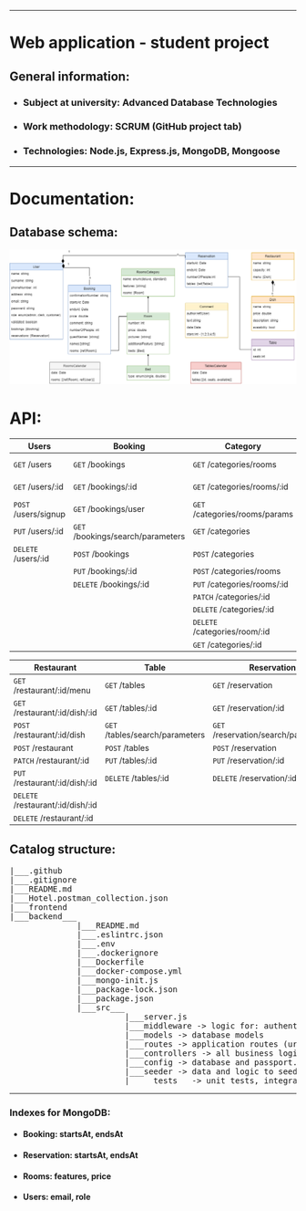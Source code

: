 <hr>

<!-- Heading -->
# Web application - student project


## General information:
<!-- UL-->
* ### Subject at university: Advanced Database Technologies

* ### Work methodology: SCRUM (GitHub project tab)

* ### Technologies: Node.js, Express.js, MongoDB, Mongoose

<hr>

# Documentation:

## Database schema:
![database-schema](group-project-hotel.drawio.png)
# API:
| Users                | Booking                           | Category                       | Comment                |
|----------------------|-----------------------------------|--------------------------------|------------------------|
| `GET` /users         | `GET` /bookings                   | `GET` /categories/rooms        | `GET` /comments        |
| `GET` /users/:id     | `GET` /bookings/:id               | `GET` /categories/rooms/:id    | `POST` /comments       |
| `POST` /users/signup | `GET` /bookings/user              | `GET` /categories/rooms/params | `PUT` /comments/:id    |
| `PUT` /users/:id     | `GET` /bookings/search/parameters | `GET` /categories              | `DELETE` /comments/:id |
| `DELETE` /users/:id  | `POST` /bookings                  | `POST` /categories             |
|                      | `PUT` /bookings/:id               | `POST` /categories/rooms       |
|                      | `DELETE` /bookings/:id            | `PUT` /categories/rooms/:id    |
|                      |                                   | `PATCH` /categories/:id        |
|                      |                                   | `DELETE` /categories/:id       |
|                      |                                   | `DELETE` /categories/room/:id  |
|                      |                                   | `GET` /categories/:id          |


| Restaurant                        | Table                           | Reservation                          |
|-----------------------------------|---------------------------------|--------------------------------------|
| `GET` /restaurant/:id/menu        | `GET` /tables                   | `GET` /reservation                   |
| `GET` /restaurant/:id/dish/:id    | `GET` /tables/:id               | `GET` /reservation/:id               |
| `POST` /restaurant/:id/dish       | `GET` /tables/search/parameters | `GET` /reservation/search/parameters |
| `POST` /restaurant                | `POST` /tables                  | `POST` /reservation                  |
| `PATCH` /restaurant/:id           | `PUT` /tables/:id               | `PUT` /reservation/:id               |
| `PUT` /restaurant/:id/dish/:id    | `DELETE` /tables/:id            | `DELETE` /reservation/:id            |
| `DELETE` /restaurant/:id/dish/:id |
| `DELETE` /restaurant/:id          |


## Catalog structure:

<pre>
|___.github
|___.gitignore
|___README.md
|___Hotel.postman_collection.json
|___frontend
|___backend___
              |___README.md
              |___.eslintrc.json
              |___.env
              |___.dockerignore
              |___Dockerfile
              |___docker-compose.yml
              |___mongo-init.js
              |___package-lock.json
              |___package.json
              |___src___
                        |___server.js
                        |___middleware -> logic for: authentication, authorization, ...
                        |___models -> database models
                        |___routes -> application routes (urls)
                        |___controllers -> all business logic
                        |___config -> database and passport.js configurations
                        |___seeder -> data and logic to seed database
                        |_____tests__ -> unit tests, integration Tests, ...
</pre>
<hr>

### Indexes for MongoDB:
* #### Booking: startsAt, endsAt
* #### Reservation: startsAt, endsAt
* #### Rooms: features, price
* #### Users: email, role
